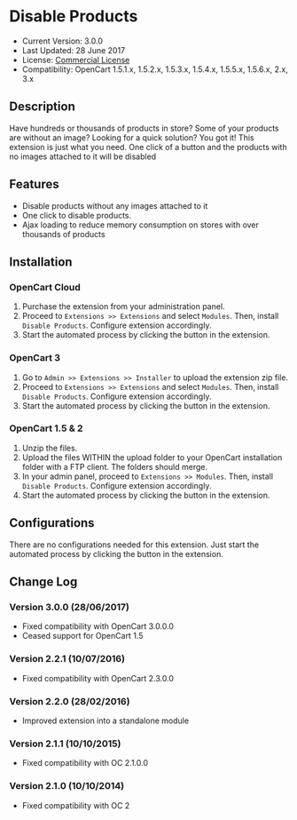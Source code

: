 # Disable Products

* Current Version: 3.0.0
* Last Updated: 28 June 2017
* License: [Commercial License][1]
* Compatibility: OpenCart 1.5.1.x, 1.5.2.x, 1.5.3.x, 1.5.4.x, 1.5.5.x, 1.5.6.x, 2.x, 3.x


[1]: https://www.marketinsg.com/usage-license

## Description

Have hundreds or thousands of products in store? Some of your products are without an image? Looking for a quick solution? You got it! This extension is just what you need. One click of a button and the products with no images attached to it will be disabled

## Features

* Disable products without any images attached to it
* One click to disable products.
* Ajax loading to reduce memory consumption on stores with over thousands of products

## Installation

### OpenCart Cloud

1. Purchase the extension from your administration panel.
2. Proceed to `Extensions >> Extensions` and select `Modules`. Then, install `Disable Products`. Configure extension accordingly.
3. Start the automated process by clicking the button in the extension.

### OpenCart 3

1. Go to `Admin >> Extensions >> Installer` to upload the extension zip file.
2. Proceed to `Extensions >> Extensions` and select `Modules`. Then, install `Disable Products`. Configure extension accordingly.
3. Start the automated process by clicking the button in the extension.

### OpenCart 1.5 & 2

1. Unzip the files.
2. Upload the files WITHIN the upload folder to your OpenCart installation folder with a FTP client. The folders should merge.
3. In your admin panel, proceed to `Extensions >> Modules`. Then, install `Disable Products`. Configure extension accordingly.
4. Start the automated process by clicking the button in the extension.

## Configurations

There are no configurations needed for this extension. Just start the automated process by clicking the button in the extension.

## Change Log

### Version 3.0.0 (28/06/2017)
* Fixed compatibility with OpenCart 3.0.0.0
* Ceased support for OpenCart 1.5
### Version 2.2.1 (10/07/2016)
* Fixed compatibility with OpenCart 2.3.0.0
### Version 2.2.0 (28/02/2016)
* Improved extension into a standalone module
### Version 2.1.1 (10/10/2015)
* Fixed compatibility with OC 2.1.0.0
### Version 2.1.0 (10/10/2014)
* Fixed compatibility with OC 2